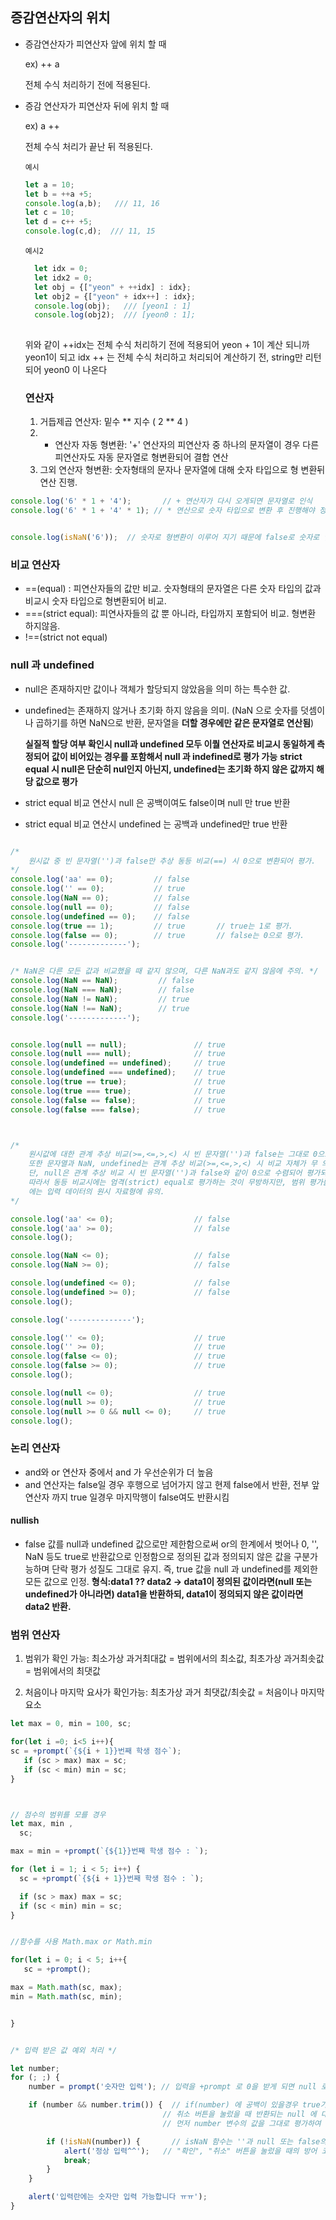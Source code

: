 ## 증감연산자의 위치

- 증감연산자가 피연산자 앞에 위치 할 때 
   
   ex) ++ a 
   
   전체 수식 처리하기 전에 적용된다.
   
- 증감 연산자가 피연산자 뒤에 위치 할 때

  ex) a ++
  
  전체 수식 처리가 끝난 뒤 적용된다.
  
  `예시`
  
  ```jsx
  let a = 10;
  let b = ++a +5;
  console.log(a,b);   /// 11, 16
  let c = 10;
  let d = c++ +5;
  console.log(c,d);  /// 11, 15
  ```



  `예시2`
  
  ```jsx
    let idx = 0;
    let idx2 = 0;
    let obj = {["yeon" + ++idx] : idx};
    let obj2 = {["yeon" + idx++] : idx};
    console.log(obj);   /// [yeon1 : 1]
    console.log(obj2);  /// [yeon0 : 1];
    
  ```
  
  위와 같이 ++idx는 전체 수식 처리하기 전에 적용되어 yeon + 1이 계산 되니까 yeon1이 되고
  idx ++ 는 전체 수식 처리하고 처리되어 계산하기 전, string만 리턴되어 yeon0 이 나온다


  
  ### 연산자
  1) 거듭제곱 연산자: 밑수 ** 지수 ( 2 ** 4 )
  2) + 연산자 자동 형변환: '+' 연산자의 피연산자 중 하나의 문자열이 경우 다른 피연산자도 자동 문자열로 형변환되어 결합 연산
  3) 그외 연산자 형변환: 숫자형태의 문자나 문자열에 대해 숫자 타입으로 형 변환뒤 연산 진행.
 
```js
console.log('6' * 1 + '4');       // + 연산자가 다시 오게되면 문자열로 인식
console.log('6' * 1 + '4' * 1); // * 연산으로 숫자 타입으로 변환 후 진행해야 정상 덧셈 연산 가능


console.log(isNaN('6'));  // 숫자로 형변환이 이루어 지기 때문에 false로 숫자로 인식 하게 됨
```

### 비교 연산자
- ==(equal) : 피연산자들의 값만 비교. 숫자형태의 문자열은 다른 숫자 타입의 값과 비교시 숫자 타입으로 형변환되어 비교.
- ===(strict equal): 피연사자들의 값 뿐 아니라, 타입까지 포함되어 비교. 형변환 하지않음.
- !==(strict not equal)

### null 과 undefined
- null은 존재하지만 값이나 객체가 할당되지 않았음을 의미 하는 특수한 값.
- undefined는 존재하지 않거나 초기화 하지 않음을 의미. (NaN 으로 숫자를 덧셈이나 곱하기를 하면 NaN으로 반환, 문자열을 **더할 경우에만 같은 문자열로 연산됨**)
  
  **실질적 할당 여부 확인시 null과 undefined 모두 이퀄 연산자로 비교시 동일하게 측정되어 값이 비어있는 경우를 포함해서 null 과 indefined로 평가 가능**
  **strict equal 시 null은 단순히 nul인지 아닌지, undefined는 초기화 하지 않은 값까지 해당 값으로 평가**


- strict equal 비교 연산시 null 은 공백이여도 false이며 null 만 true 반환
- strict equal 비교 연산시 undefined 는 공백과 undefined만 true 반환 


```js

/*
    원시값 중 빈 문자열('')과 false만 추상 동등 비교(==) 시 0으로 변환되어 평가.
*/
console.log('aa' == 0);         // false
console.log('' == 0);           // true
console.log(NaN == 0);          // false
console.log(null == 0);         // false
console.log(undefined == 0);    // false
console.log(true == 1);         // true       // true는 1로 평가.
console.log(false == 0);        // true       // false는 0으로 평가.
console.log('-------------');


/* NaN은 다른 모든 값과 비교했을 때 같지 않으며, 다른 NaN과도 같지 않음에 주의. */
console.log(NaN == NaN);         // false
console.log(NaN === NaN);        // false
console.log(NaN != NaN);         // true
console.log(NaN !== NaN);        // true
console.log('-------------');


console.log(null == null);               // true
console.log(null === null);              // true
console.log(undefined == undefined);     // true
console.log(undefined === undefined);    // true
console.log(true == true);               // true
console.log(true === true);              // true
console.log(false == false);             // true
console.log(false === false);            // true



/*
    원시값에 대한 관계 추상 비교(>=,<=,>,<) 시 빈 문자열('')과 false는 그대로 0으로 평가되는 것을 확인가능.
    또한 문자열과 NaN, undefined는 관계 추상 비교(>=,<=,>,<) 시 비교 자체가 무 의미하여 무조건 false로 평가.
    단, null은 관계 추상 비교 시 빈 문자열('')과 false와 같이 0으로 수렴되어 평가되는 것을 확인 가능.
    따라서 동등 비교시에는 엄격(strict) equal로 평가하는 것이 무방하지만, 범위 평가를 위한 관계 추상 비교시
    에는 입력 데이터의 원시 자료형에 유의.
*/

console.log('aa' <= 0);                  // false
console.log('aa' >= 0);                  // false
console.log();

console.log(NaN <= 0);                   // false
console.log(NaN >= 0);                   // false

console.log(undefined <= 0);             // false
console.log(undefined >= 0);             // false
console.log();

console.log('--------------');

console.log('' <= 0);                    // true
console.log('' >= 0);                    // true
console.log(false <= 0);                 // true
console.log(false >= 0);                 // true
console.log();

console.log(null <= 0);                  // true
console.log(null >= 0);                  // true
console.log(null >= 0 && null <= 0);     // true
console.log();


```


### 논리 연산자
- and와 or 연산자 중에서 and 가 우선순위가 더 높음
- and 연산자는 false일 경우 후행으로 넘어가지 않고 현제 false에서 반환, 전부 앞 연산자 까지 true 일경우 마지막행이 false여도 반환시킴

#### nullish
- false 값를 null과 undefined 값으로만 제한함으로써 or의 한계에서 벗어나 0, '', NaN 등도 true로 반환값으로 인정함으로 정의된 값과 정의되지 않은 값을 구분가능하며
단락 평가 성질도 그대로 유지. 즉,  true 값을 null 과 undefined를 제외한 모든 값으로 인정.
**형식:data1 ?? data2  -> data1이 정의된 값이라면(null 또는 undefined가 아니라면) data1을 반환하되, data1이 정의되지 않은 값이라면 data2 반환.**
  

### 범위 연산자
1) 범위가 확인 가능: 최소가상 과거최대값 = 범위에서의 최소값, 최초가상 과거최솟값 = 범위에서의 최댓값
     
2) 처음이나 마지막 요사가 확인가능: 최초가상 과거 최댓값/최솟값 = 처음이나 마지막 요소

```js
let max = 0, min = 100, sc;

for(let i =0; i<5 i++){
sc = +prompt(`{${i + 1}}번째 학생 점수`);
   if (sc > max) max = sc;
   if (sc < min) min = sc;
}



// 점수의 범위를 모를 경우
let max, min ,
  sc;

max = min = +prompt(`{${1}}번째 학생 점수 : `);

for (let i = 1; i < 5; i++) {
  sc = +prompt(`{${i + 1}}번째 학생 점수 : `);

  if (sc > max) max = sc;
  if (sc < min) min = sc;
}


//함수를 사용 Math.max or Math.min

for(let i = 0; i < 5; i++{
   sc = +prompt();

max = Math.math(sc, max);
min = Math.math(sc, min);


}


/* 입력 받은 값 예외 처리 */

let number;
for (; ;) {
    number = prompt('숫자만 입력'); // 입력을 +prompt 로 0을 받게 되면 null 로 인식이 되기때문에 문자로 받은 뒤에 형변환

    if (number && number.trim()) {  // if(number) 에 공백이 있을경우 true가 되기 때문에 trim으로 추가 예외처리
                                  // 취소 버튼을 눌렀을 때 반환되는 null 에 대한 즉각적인 trim 함수 호출은 에러처리되므로
                                  // 먼저 number 변수의 값을 그대로 평가하여 참인 경우는 null 이 아니므로 비로소 number 에 trim 적용

        if (!isNaN(number)) {       // isNaN 함수는 ''과 null 또는 false의 경우에도 내부적으로 0 으로 변환하여 평가하므로
            alert('정상 입력^^');   // "확인", "취소" 버튼을 눌렀을 때의 방어 코드는 반드시 필요.
            break;
        }
    }

    alert('입력란에는 숫자만 입력 가능합니다 ㅠㅠ');
}
```
 

